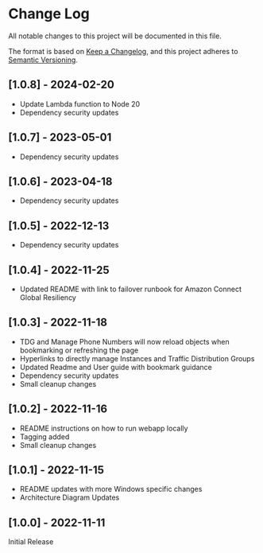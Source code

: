 # Change Log
All notable changes to this project will be documented in this file.

The format is based on [Keep a Changelog](https://keepachangelog.com/en/1.0.0/),
and this project adheres to [Semantic Versioning](https://semver.org/spec/v2.0.0.html).

## [1.0.8] - 2024-02-20
- Update Lambda function to Node 20
- Dependency security updates

## [1.0.7] - 2023-05-01
- Dependency security updates

## [1.0.6] - 2023-04-18
- Dependency security updates

## [1.0.5] - 2022-12-13
- Dependency security updates

## [1.0.4] - 2022-11-25
- Updated README with link to failover runbook for Amazon Connect Global Resiliency

## [1.0.3] - 2022-11-18
- TDG and Manage Phone Numbers will now reload objects when bookmarking or refreshing the page
- Hyperlinks to directly manage Instances and Traffic Distribution Groups
- Updated Readme and User guide with bookmark guidance
- Dependency security updates
- Small cleanup changes

## [1.0.2] - 2022-11-16
- README instructions on how to run webapp locally
- Tagging added
- Small cleanup changes

## [1.0.1] - 2022-11-15
- README updates with more Windows specific changes
- Architecture Diagram Updates

## [1.0.0] - 2022-11-11
Initial Release